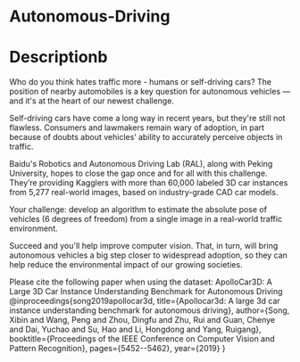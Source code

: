 # Autonomous-Driving

# Descriptionb

Who do you think hates traffic more - humans or self-driving cars? The position of nearby automobiles is a key question for autonomous vehicles ― and it's at the heart of our newest challenge.

Self-driving cars have come a long way in recent years, but they're still not flawless. Consumers and lawmakers remain wary of adoption, in part because of doubts about vehicles’ ability to accurately perceive objects in traffic.

Baidu's Robotics and Autonomous Driving Lab (RAL), along with Peking University, hopes to close the gap once and for all with this challenge. They’re providing Kagglers with more than 60,000 labeled 3D car instances from 5,277 real-world images, based on industry-grade CAD car models.

Your challenge: develop an algorithm to estimate the absolute pose of vehicles (6 degrees of freedom) from a single image in a real-world traffic environment.

Succeed and you'll help improve computer vision. That, in turn, will bring autonomous vehicles a big step closer to widespread adoption, so they can help reduce the environmental impact of our growing societies.

Please cite the following paper when using the dataset:
ApolloCar3D: A Large 3D Car Instance Understanding Benchmark for Autonomous Driving
@inproceedings{song2019apollocar3d,
title={Apollocar3d: A large 3d car instance understanding benchmark for autonomous driving},
author={Song, Xibin and Wang, Peng and Zhou, Dingfu and Zhu, Rui and Guan, Chenye and Dai, Yuchao and Su, Hao and Li, Hongdong and Yang, Ruigang},
booktitle={Proceedings of the IEEE Conference on Computer Vision and Pattern Recognition},
pages={5452--5462},
year={2019}
}
